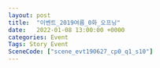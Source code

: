 ```yaml
---
layout: post
title:  "이벤트_2019여름_0화_오프닝"
date:   2022-01-08 13:00:00 +0000
categories: Event
Tags: Story Event
SceneCode: ["scene_evt190627_cp0_q1_s10"]
---
```

